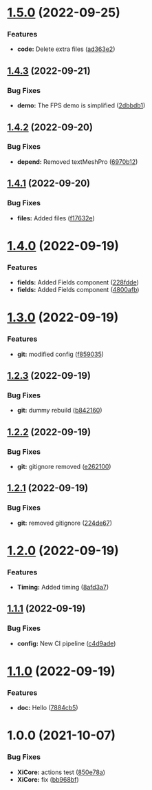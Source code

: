 # [1.5.0](https://github.com/hww/XiCore/compare/v1.4.3...v1.5.0) (2022-09-25)


### Features

* **code:** Delete extra files ([ad363e2](https://github.com/hww/XiCore/commit/ad363e2261c5dedb646a205b9ca7115f4469653c))

## [1.4.3](https://github.com/hww/XiCore/compare/v1.4.2...v1.4.3) (2022-09-21)


### Bug Fixes

* **demo:** The FPS demo is simplified ([2dbbdb1](https://github.com/hww/XiCore/commit/2dbbdb16c4bef04482f27c5f57c164308d13c1fc))

## [1.4.2](https://github.com/hww/XiCore/compare/v1.4.1...v1.4.2) (2022-09-20)


### Bug Fixes

* **depend:** Removed textMeshPro ([6970b12](https://github.com/hww/XiCore/commit/6970b12f066a3ef7733c88aa19755b92b2a4edd6))

## [1.4.1](https://github.com/hww/XiCore/compare/v1.4.0...v1.4.1) (2022-09-20)


### Bug Fixes

* **files:** Added files ([f17632e](https://github.com/hww/XiCore/commit/f17632ef1744b1e7474ef977ba1d260f0fe23f43))

# [1.4.0](https://github.com/hww/XiCore/compare/v1.3.0...v1.4.0) (2022-09-19)


### Features

* **fields:** Added Fields component ([228fdde](https://github.com/hww/XiCore/commit/228fdde435c20a02752eba5c1da1b4b342775982))
* **fields:** Added Fields component ([4800afb](https://github.com/hww/XiCore/commit/4800afb2556e55cc83552ba34a23fe42209307ed))

# [1.3.0](https://github.com/hww/XiCore/compare/v1.2.3...v1.3.0) (2022-09-19)


### Features

* **git:** modified config ([f859035](https://github.com/hww/XiCore/commit/f85903528c8ec10a54273585be6af53f6f777714))

## [1.2.3](https://github.com/hww/XiCore/compare/v1.2.2...v1.2.3) (2022-09-19)


### Bug Fixes

* **git:** dummy rebuild ([b842160](https://github.com/hww/XiCore/commit/b842160f71e508a294e90b03ebd92a78b1c7b416))

## [1.2.2](https://github.com/hww/XiCore/compare/v1.2.1...v1.2.2) (2022-09-19)


### Bug Fixes

* **git:** gitignore removed ([e262100](https://github.com/hww/XiCore/commit/e262100e5c37ae0f55f35f84009b3a376bf4a4e3))

## [1.2.1](https://github.com/hww/XiCore/compare/v1.2.0...v1.2.1) (2022-09-19)


### Bug Fixes

* **git:** removed gitignore ([224de67](https://github.com/hww/XiCore/commit/224de6714de5c1b896df14e4a88d83c111145039))

# [1.2.0](https://github.com/hww/XiCore/compare/v1.1.1...v1.2.0) (2022-09-19)


### Features

* **Timing:** Added timing ([8afd3a7](https://github.com/hww/XiCore/commit/8afd3a7c4104d5b35708c4b03b31b5d0d18cde6c))

## [1.1.1](https://github.com/hww/XiCore/compare/v1.1.0...v1.1.1) (2022-09-19)


### Bug Fixes

* **config:** New CI pipeline ([c4d9ade](https://github.com/hww/XiCore/commit/c4d9ade7b0416a49a9436f3ab37d46630e7de6a1))

# [1.1.0](https://github.com/hww/XiCore/compare/v1.0.0...v1.1.0) (2022-09-19)


### Features

* **doc:** Hello ([7884cb5](https://github.com/hww/XiCore/commit/7884cb5e4200625665cd5885cf55602e644a4d16))

# 1.0.0 (2021-10-07)


### Bug Fixes

* **XiCore:** actions test ([850e78a](https://github.com/hww/XiCore/commit/850e78af5b26a9767b3d5f6abb8cf1f538656b6c))
* **XiCore:** fix ([bb968bf](https://github.com/hww/XiCore/commit/bb968bfdb47bc2707fefe66712c928c3256318d3))
